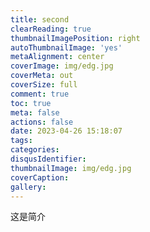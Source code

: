 ```yaml
---
title: second
clearReading: true
thumbnailImagePosition: right
autoThumbnailImage: 'yes'
metaAlignment: center
coverImage: img/edg.jpg
coverMeta: out
coverSize: full
comment: true
toc: true
meta: false
actions: false
date: 2023-04-26 15:18:07
tags:
categories:
disqusIdentifier:
thumbnailImage: img/edg.jpg
coverCaption:
gallery:
---
```


<!-- more -->

这是简介

<!-- toc --->



